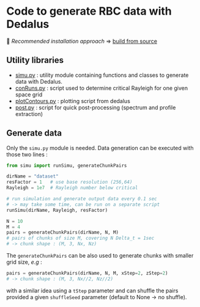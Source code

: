 # Code to generate RBC data with Dedalus

:scroll: _Recommended installation approach_ => [build from source](https://dedalus-project.readthedocs.io/en/latest/pages/installation.html#building-from-source)

## Utility libraries

- [simu.py](./simu.py) : utility module containing functions and classes to generate data with Dedalus.
- [conRuns.py](./convRuns.py) : script used to determine critical Rayleigh for one given space grid
- [plotContours.py](./plotContours.py) : plotting script from dedalus
- [post.py](./post.py) : script for quick post-processing (spectrum and profile extraction)

## Generate data

Only the `simu.py` module is needed. Data generation can be executed with those two lines :

```python
from simu import runSimu, generateChunkPairs

dirName = "dataset"
resFactor = 1   # use base resolution (256,64)
Rayleigh = 1e7  # Rayleigh number below critical 

# run simulation and generate output data every 0.1 sec
# -> may take some time, can be run on a separate script
runSimu(dirName, Rayleigh, resFactor)   

N = 10
M = 4
pairs = generateChunkPairs(dirName, N, M)  
# pairs of chunks of size M, covering N Delta_t = 1sec
# -> chunk shape : (M, 3, Nx, Nz)
```

The `generateChunkPairs` can be also used to generate chunks with smaller grid size, _e.g_ :

```python
pairs = generateChunkPairs(dirName, N, M, xStep=2, zStep=2)  
# -> chunk shape : (M, 3, Nx//2, Nz//2)
```

with a similar idea using a `tStep` parameter 
and can shuffle the pairs provided a given `shuffleSeed` parameter (default to None -> no shuffle).